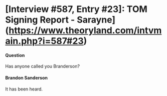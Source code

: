 # [Interview #587, Entry #23]: TOM Signing Report - Sarayne](https://www.theoryland.com/intvmain.php?i=587#23)

#### Question

Has anyone called you Branderson?

#### Brandon Sanderson

It has been heard.

